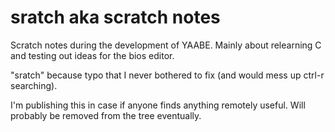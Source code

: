 # sratch aka scratch notes

Scratch notes during the development of YAABE. Mainly about relearning C and
testing out ideas for the bios editor.

"sratch" because typo that I never bothered to fix (and would mess up ctrl-r
searching).

I'm publishing this in case if anyone finds anything remotely useful. Will
probably be removed from the tree eventually.
